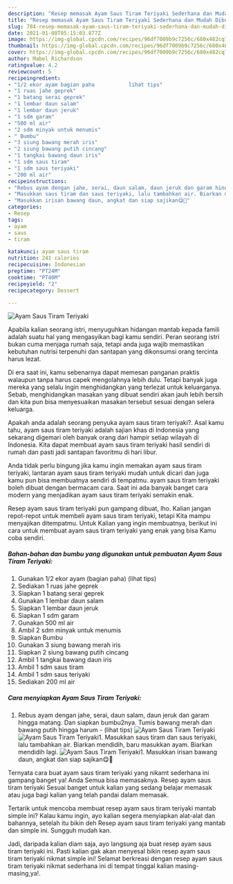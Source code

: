 ```yaml
---
description: "Resep memasak Ayam Saus Tiram Teriyaki Sederhana dan Mudah Dibuat"
title: "Resep memasak Ayam Saus Tiram Teriyaki Sederhana dan Mudah Dibuat"
slug: 784-resep-memasak-ayam-saus-tiram-teriyaki-sederhana-dan-mudah-dibuat
date: 2021-01-08T05:15:03.877Z
image: https://img-global.cpcdn.com/recipes/96df7009b9c7256c/680x482cq70/ayam-saus-tiram-teriyaki-foto-resep-utama.jpg
thumbnail: https://img-global.cpcdn.com/recipes/96df7009b9c7256c/680x482cq70/ayam-saus-tiram-teriyaki-foto-resep-utama.jpg
cover: https://img-global.cpcdn.com/recipes/96df7009b9c7256c/680x482cq70/ayam-saus-tiram-teriyaki-foto-resep-utama.jpg
author: Mabel Richardson
ratingvalue: 4.2
reviewcount: 5
recipeingredient:
- "1/2 ekor ayam bagian paha           lihat tips"
- "1 ruas jahe geprek"
- "1 batang serai geprek"
- "1 lembar daun salam"
- "1 lembar daun jeruk"
- "1 sdm garam"
- "500 ml air"
- "2 sdm minyak untuk menumis"
- " Bumbu"
- "3 siung bawang merah iris"
- "2 siung bawang putih cincang"
- "1 tangkai bawang daun iris"
- "1 sdm saus tiram"
- "1 sdm saus teriyaki"
- "200 ml air"
recipeinstructions:
- "Rebus ayam dengan jahe, serai, daun salam, daun jeruk dan garam hingga matang. Dan siapkan bumbu2nya. Tumis bawang merah dan bawang putih hingga harum           (lihat tips)"
- "Masukkan saus tiram dan saus teriyaki, lalu tambahkan air. Biarkan mendidih, baru masukkan ayam. Biarkan mendidih lagi."
- "Masukkan irisan bawang daun, angkat dan siap sajikan😋🙏"
categories:
- Resep
tags:
- ayam
- saus
- tiram

katakunci: ayam saus tiram 
nutrition: 241 calories
recipecuisine: Indonesian
preptime: "PT24M"
cooktime: "PT40M"
recipeyield: "2"
recipecategory: Dessert

---
```



![Ayam Saus Tiram Teriyaki](https://img-global.cpcdn.com/recipes/96df7009b9c7256c/680x482cq70/ayam-saus-tiram-teriyaki-foto-resep-utama.jpg)

Apabila kalian seorang istri, menyuguhkan hidangan mantab kepada famili adalah suatu hal yang mengasyikan bagi kamu sendiri. Peran seorang istri bukan cuma menjaga rumah saja, tetapi anda juga wajib memastikan kebutuhan nutrisi terpenuhi dan santapan yang dikonsumsi orang tercinta harus lezat.

Di era  saat ini, kamu sebenarnya dapat memesan panganan praktis walaupun tanpa harus capek mengolahnya lebih dulu. Tetapi banyak juga mereka yang selalu ingin menghidangkan yang terlezat untuk keluarganya. Sebab, menghidangkan masakan yang dibuat sendiri akan jauh lebih bersih dan kita pun bisa menyesuaikan masakan tersebut sesuai dengan selera keluarga. 



Apakah anda adalah seorang penyuka ayam saus tiram teriyaki?. Asal kamu tahu, ayam saus tiram teriyaki adalah sajian khas di Indonesia yang sekarang digemari oleh banyak orang dari hampir setiap wilayah di Indonesia. Kita dapat membuat ayam saus tiram teriyaki hasil sendiri di rumah dan pasti jadi santapan favoritmu di hari libur.

Anda tidak perlu bingung jika kamu ingin memakan ayam saus tiram teriyaki, lantaran ayam saus tiram teriyaki mudah untuk dicari dan juga kamu pun bisa membuatnya sendiri di tempatmu. ayam saus tiram teriyaki boleh dibuat dengan bermacam cara. Saat ini ada banyak banget cara modern yang menjadikan ayam saus tiram teriyaki semakin enak.

Resep ayam saus tiram teriyaki pun gampang dibuat, lho. Kalian jangan repot-repot untuk membeli ayam saus tiram teriyaki, tetapi Kita mampu menyajikan ditempatmu. Untuk Kalian yang ingin membuatnya, berikut ini cara untuk membuat ayam saus tiram teriyaki yang enak yang bisa Kamu coba sendiri.

<!--inarticleads1-->

##### Bahan-bahan dan bumbu yang digunakan untuk pembuatan Ayam Saus Tiram Teriyaki:

1. Gunakan 1/2 ekor ayam (bagian paha)           (lihat tips)
1. Sediakan 1 ruas jahe geprek
1. Siapkan 1 batang serai geprek
1. Gunakan 1 lembar daun salam
1. Siapkan 1 lembar daun jeruk
1. Siapkan 1 sdm garam
1. Gunakan 500 ml air
1. Ambil 2 sdm minyak untuk menumis
1. Siapkan  Bumbu
1. Gunakan 3 siung bawang merah iris
1. Siapkan 2 siung bawang putih cincang
1. Ambil 1 tangkai bawang daun iris
1. Ambil 1 sdm saus tiram
1. Ambil 1 sdm saus teriyaki
1. Sediakan 200 ml air




<!--inarticleads2-->

##### Cara menyiapkan Ayam Saus Tiram Teriyaki:

1. Rebus ayam dengan jahe, serai, daun salam, daun jeruk dan garam hingga matang. Dan siapkan bumbu2nya. Tumis bawang merah dan bawang putih hingga harum -           (lihat tips)
<img src="https://img-global.cpcdn.com/steps/21d7f83969860311/160x128cq70/ayam-saus-tiram-teriyaki-langkah-memasak-1-foto.jpg" alt="Ayam Saus Tiram Teriyaki"><img src="https://img-global.cpcdn.com/steps/31197429d533075b/160x128cq70/ayam-saus-tiram-teriyaki-langkah-memasak-1-foto.jpg" alt="Ayam Saus Tiram Teriyaki">1. Masukkan saus tiram dan saus teriyaki, lalu tambahkan air. Biarkan mendidih, baru masukkan ayam. Biarkan mendidih lagi.
<img src="//assets-global.cpcdn.com/assets/icons/button_play-2c75c40dde080a61004c1f40b05d8f140eaff45d7e9e6481dc71c63d2e7c4909.png" alt="Ayam Saus Tiram Teriyaki">1. Masukkan irisan bawang daun, angkat dan siap sajikan😋🙏




Ternyata cara buat ayam saus tiram teriyaki yang nikamt sederhana ini gampang banget ya! Anda Semua bisa memasaknya. Resep ayam saus tiram teriyaki Sesuai banget untuk kalian yang sedang belajar memasak atau juga bagi kalian yang telah pandai dalam memasak.

Tertarik untuk mencoba membuat resep ayam saus tiram teriyaki mantab simple ini? Kalau kamu ingin, ayo kalian segera menyiapkan alat-alat dan bahannya, setelah itu bikin deh Resep ayam saus tiram teriyaki yang mantab dan simple ini. Sungguh mudah kan. 

Jadi, daripada kalian diam saja, ayo langsung aja buat resep ayam saus tiram teriyaki ini. Pasti kalian gak akan menyesal bikin resep ayam saus tiram teriyaki nikmat simple ini! Selamat berkreasi dengan resep ayam saus tiram teriyaki nikmat sederhana ini di tempat tinggal kalian masing-masing,ya!.

